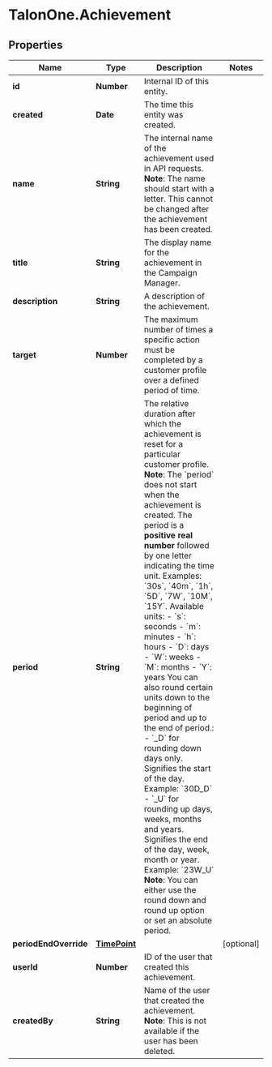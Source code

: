 # TalonOne.Achievement

## Properties

Name | Type | Description | Notes
------------ | ------------- | ------------- | -------------
**id** | **Number** | Internal ID of this entity. | 
**created** | **Date** | The time this entity was created. | 
**name** | **String** | The internal name of the achievement used in API requests.  **Note**: The name should start with a letter. This cannot be changed after the achievement has been created.  | 
**title** | **String** | The display name for the achievement in the Campaign Manager. | 
**description** | **String** | A description of the achievement. | 
**target** | **Number** | The maximum number of times a specific action must be completed by a customer profile over a defined period of time. | 
**period** | **String** | The relative duration after which the achievement is reset for a particular customer profile.  **Note**: The &#x60;period&#x60; does not start when the achievement is created.  The period is a **positive real number** followed by one letter indicating the time unit.  Examples: &#x60;30s&#x60;, &#x60;40m&#x60;, &#x60;1h&#x60;, &#x60;5D&#x60;, &#x60;7W&#x60;, &#x60;10M&#x60;, &#x60;15Y&#x60;.  Available units:  - &#x60;s&#x60;: seconds - &#x60;m&#x60;: minutes - &#x60;h&#x60;: hours - &#x60;D&#x60;: days - &#x60;W&#x60;: weeks - &#x60;M&#x60;: months - &#x60;Y&#x60;: years  You can also round certain units down to the beginning of period and up to the end of period.: - &#x60;_D&#x60; for rounding down days only. Signifies the start of the day. Example: &#x60;30D_D&#x60; - &#x60;_U&#x60; for rounding up days, weeks, months and years. Signifies the end of the day, week, month or year. Example: &#x60;23W_U&#x60;  **Note**: You can either use the round down and round up option or set an absolute period.  | 
**periodEndOverride** | [**TimePoint**](TimePoint.md) |  | [optional] 
**userId** | **Number** | ID of the user that created this achievement. | 
**createdBy** | **String** | Name of the user that created the achievement.  **Note**: This is not available if the user has been deleted.  | 


